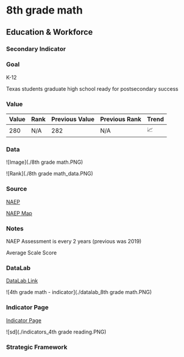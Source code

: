 # 8th grade math

## Education & Workforce 

### Secondary Indicator

### **Goal**

K-12

Texas students graduate high school ready for postsecondary success

### **Value**

|  Value      | Rank        | Previous Value | Previous Rank | Trend | 
| ----------- | ----------- | ----------- | ----------- | -----------|
     280  | N/A         |    282   | N/A         | 📈     | 


### **Data**

![Image](./8th grade math.PNG)

![Rank](./8th grade math_data.PNG)

### **Source**

[NAEP](https://www.nationsreportcard.gov/ndecore/xplore/NDE)

[NAEP Map](https://www.nationsreportcard.gov/mathematics/states/achievement/?grade=8)

### **Notes**
NAEP Assessment is every 2 years (previous was 2019)

Average Scale Score

### DataLab 

[DataLab Link](https://datalab.texas2036.org/igxywpc/national-assessment-of-educational-progress-naep-assessments-of-united-states)

![4th grade math - indicator](./datalab_8th grade math.PNG)

### Indicator Page

[Indicator Page](https://indicators.texas2036.org/indicator/42)

![sd](./indicators_4th grade reading.PNG)

### Strategic Framework

